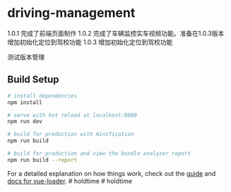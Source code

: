 # driving-management

> 
1.0.1
完成了前端页面制作
1.0.2
完成了车辆监控实车视频功能。准备在1.0.3版本增加初始化定位到驾校功能
1.0.3
增加初始化定位到驾校功能


测试版本管理
## Build Setup

``` bash
# install dependencies
npm install

# serve with hot reload at localhost:8080
npm run dev

# build for production with minification
npm run build

# build for production and view the bundle analyzer report
npm run build --report
```

For a detailed explanation on how things work, check out the [guide](http://vuejs-templates.github.io/webpack/) and [docs for vue-loader](http://vuejs.github.io/vue-loader).
#   h o l d t i m e 
 
 #   h o l d t i m e 
 
 